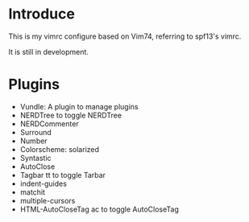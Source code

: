 # Introduce

This is my vimrc configure based on Vim74, referring to spf13's vimrc.

It is still in development.

# Plugins

* Vundle: A plugin to manage plugins
* NERDTree
    <CTRL-E> to toggle NERDTree
* NERDCommenter
* Surround
* Number
* Colorscheme: solarized
* Syntastic
* AutoClose
* Tagbar
    <Leader>tt to toggle Tarbar
* indent-guides
* matchit
* multiple-cursors
* HTML-AutoCloseTag
    <Leader>ac to toggle AutoCloseTag
